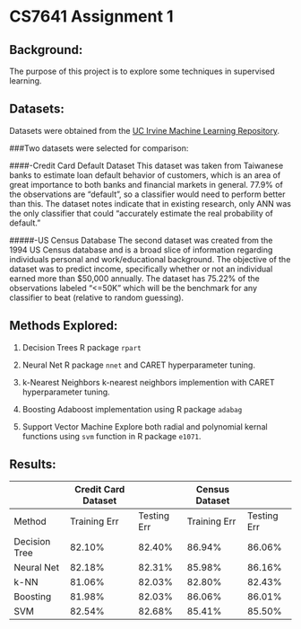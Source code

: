 # CS7641 Assignment 1

## Background: 
The purpose of this project is to explore some techniques in supervised learning.

## Datasets:
Datasets were obtained from the [UC Irvine Machine Learning Repository](http://archive.ics.uci.edu/).

###Two datasets were selected for comparison:

####-Credit Card Default Dataset 
This dataset was taken from Taiwanese banks to estimate loan default behavior of customers, which is an area of great importance to both banks and financial markets in general. 77.9% of the observations are “default”, so a classifier would need to perform better than this. The dataset notes indicate that in existing research, only ANN was the only classifier that could “accurately estimate the real probability of default.”  


#####-US Census Database 
The second dataset was created from the 1994 US Census database and is a broad slice of information regarding individuals personal and work/educational background.  The objective of the dataset was to predict income, specifically whether or not an individual earned more than $50,000 annually.  The dataset has 75.22% of the observations labeled “<=50K” which will be the benchmark for any classifier to beat (relative to random guessing).


## Methods Explored:
1. Decision Trees
R package `rpart`

2. Neural Net
R package `nnet` and CARET hyperparameter tuning.

3. k-Nearest Neighbors
k-nearest neighbors implemention with CARET hyperparameter tuning.

4. Boosting
Adaboost implementation using R package `adabag`

5. Support Vector Machine
Explore both radial and polynomial kernal functions using `svm` function in R package `e1071`.

## Results:

| |Credit Card Dataset|| Census Dataset||
|--|----------------|--|-------------|--|
|Method|  Training Err| Testing Err | Training Err | Testing Err |
|Decision Tree| 82.10% | 82.40% | 86.94% | 86.06% |
|Neural Net| 82.18% |82.31%  |85.98% |86.16% |
|k-NN| 81.06% |82.03% |82.80% |82.43% |
|Boosting|81.98% |82.03% |86.06% |86.01% |
|SVM | 82.54% |82.68% |85.41% |85.50% |


